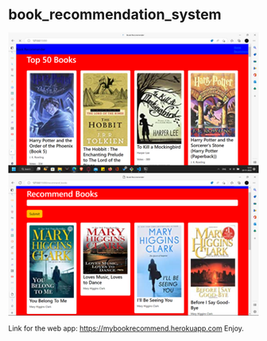 # book_recommendation_system


<img src="https://github.com/zmwaris1/book_recommendation_system/blob/main/images/first%20page.png"><br>
<img src="https://github.com/zmwaris1/book_recommendation_system/blob/main/images/final.png">


Link for the web app:
https://mybookrecommend.herokuapp.com
Enjoy.